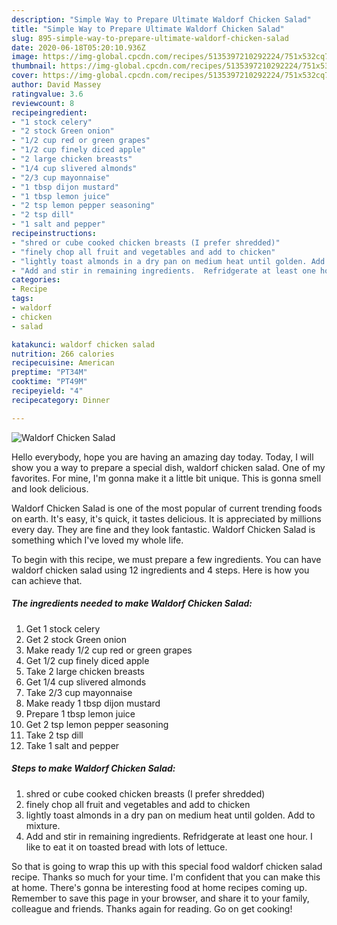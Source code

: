 ```yaml
---
description: "Simple Way to Prepare Ultimate Waldorf Chicken Salad"
title: "Simple Way to Prepare Ultimate Waldorf Chicken Salad"
slug: 895-simple-way-to-prepare-ultimate-waldorf-chicken-salad
date: 2020-06-18T05:20:10.936Z
image: https://img-global.cpcdn.com/recipes/5135397210292224/751x532cq70/waldorf-chicken-salad-recipe-main-photo.jpg
thumbnail: https://img-global.cpcdn.com/recipes/5135397210292224/751x532cq70/waldorf-chicken-salad-recipe-main-photo.jpg
cover: https://img-global.cpcdn.com/recipes/5135397210292224/751x532cq70/waldorf-chicken-salad-recipe-main-photo.jpg
author: David Massey
ratingvalue: 3.6
reviewcount: 8
recipeingredient:
- "1 stock celery"
- "2 stock Green onion"
- "1/2 cup red or green grapes"
- "1/2 cup finely diced apple"
- "2 large chicken breasts"
- "1/4 cup slivered almonds"
- "2/3 cup mayonnaise"
- "1 tbsp dijon mustard"
- "1 tbsp lemon juice"
- "2 tsp lemon pepper seasoning"
- "2 tsp dill"
- "1 salt and pepper"
recipeinstructions:
- "shred or cube cooked chicken breasts (I prefer shredded)"
- "finely chop all fruit and vegetables and add to chicken"
- "lightly toast almonds in a dry pan on medium heat until golden. Add to mixture."
- "Add and stir in remaining ingredients.  Refridgerate at least one hour.  I like to eat it on toasted bread with lots of lettuce."
categories:
- Recipe
tags:
- waldorf
- chicken
- salad

katakunci: waldorf chicken salad 
nutrition: 266 calories
recipecuisine: American
preptime: "PT34M"
cooktime: "PT49M"
recipeyield: "4"
recipecategory: Dinner

---
```



![Waldorf Chicken Salad](https://img-global.cpcdn.com/recipes/5135397210292224/751x532cq70/waldorf-chicken-salad-recipe-main-photo.jpg)

Hello everybody, hope you are having an amazing day today. Today, I will show you a way to prepare a special dish, waldorf chicken salad. One of my favorites. For mine, I'm gonna make it a little bit unique. This is gonna smell and look delicious.

Waldorf Chicken Salad is one of the most popular of current trending foods on earth. It's easy, it's quick, it tastes delicious. It is appreciated by millions every day. They are fine and they look fantastic. Waldorf Chicken Salad is something which I've loved my whole life.




To begin with this recipe, we must prepare a few ingredients. You can have waldorf chicken salad using 12 ingredients and 4 steps. Here is how you can achieve that.

<!--inarticleads1-->

##### The ingredients needed to make Waldorf Chicken Salad:

1. Get 1 stock celery
1. Get 2 stock Green onion
1. Make ready 1/2 cup red or green grapes
1. Get 1/2 cup finely diced apple
1. Take 2 large chicken breasts
1. Get 1/4 cup slivered almonds
1. Take 2/3 cup mayonnaise
1. Make ready 1 tbsp dijon mustard
1. Prepare 1 tbsp lemon juice
1. Get 2 tsp lemon pepper seasoning
1. Take 2 tsp dill
1. Take 1 salt and pepper




<!--inarticleads2-->

##### Steps to make Waldorf Chicken Salad:

1. shred or cube cooked chicken breasts (I prefer shredded)
1. finely chop all fruit and vegetables and add to chicken
1. lightly toast almonds in a dry pan on medium heat until golden. Add to mixture.
1. Add and stir in remaining ingredients.  Refridgerate at least one hour.  I like to eat it on toasted bread with lots of lettuce.




So that is going to wrap this up with this special food waldorf chicken salad recipe. Thanks so much for your time. I'm confident that you can make this at home. There's gonna be interesting food at home recipes coming up. Remember to save this page in your browser, and share it to your family, colleague and friends. Thanks again for reading. Go on get cooking!
